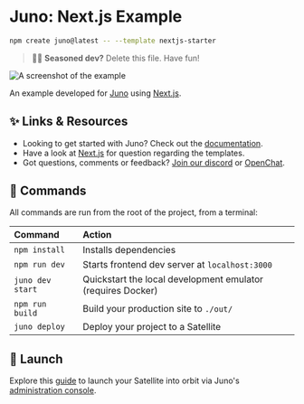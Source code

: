 # Juno: Next.js Example

```sh
npm create juno@latest -- --template nextjs-starter
```

> 🧑‍🚀 **Seasoned dev?** Delete this file. Have fun!

![A screenshot of the example](https://raw.githubusercontent.com/junobuild/create-juno/main/screenshots/screenshot-example.png)

An example developed for [Juno](https://juno.build) using [Next.js](https://nextjs.org/docs).

## ✨ Links & Resources

- Looking to get started with Juno? Check out the [documentation](https://juno.build).
- Have a look at [Next.js](https://nextjs.org/docs) for question regarding the templates.
- Got questions, comments or feedback? [Join our discord](https://discord.gg/wHZ57Z2RAG) or [OpenChat](https://oc.app/community/vxgpi-nqaaa-aaaar-ar4lq-cai/?ref=xanzv-uaaaa-aaaaf-aneba-cai).

## 🧞 Commands

All commands are run from the root of the project, from a terminal:

| Command          | Action                                                      |
| :--------------- | :---------------------------------------------------------- |
| `npm install`    | Installs dependencies                                       |
| `npm run dev`    | Starts frontend dev server at `localhost:3000`              |
| `juno dev start` | Quickstart the local development emulator (requires Docker) |
| `npm run build`  | Build your production site to `./out/`                      |
| `juno deploy`    | Deploy your project to a Satellite                          |

## 🚀 Launch

Explore this [guide](https://juno.build/docs/add-juno-to-an-app/create-a-satellite) to launch your Satellite into orbit via Juno's [administration console](https://console.juno.build).
